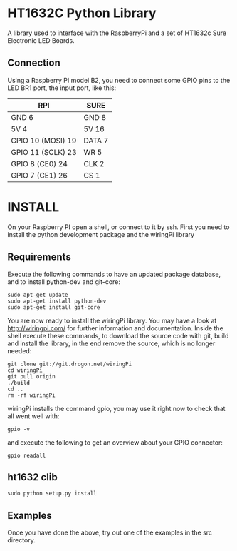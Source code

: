HT1632C Python Library
======

A library used to interface with the RaspberryPi and a set of HT1632c Sure Electronic LED Boards.


Connection
----------

Using a Raspberry PI model B2, you need to connect some GPIO pins to the
LED BR1 port, the input port, like this:


| RPI                | SURE    |
|--------------------|---------|
| GND             6  | GND  8  |
| 5V              4  | 5V   16 |
| GPIO 10 (MOSI) 19  | DATA 7  |
| GPIO 11 (SCLK) 23  | WR   5  |
| GPIO 8  (CE0)  24  | CLK  2  |
| GPIO 7  (CE1)  26  | CS   1  |


INSTALL
=======

On your Raspberry PI open a shell, or connect to it by ssh. First you
need to install the python development package and the wiringPi library


Requirements
------------

Execute the following commands to have an updated package database, and
to install python-dev and git-core:

```
sudo apt-get update
sudo apt-get install python-dev
sudo apt-get install git-core
```

You are now ready to install the wiringPi library. You may have a look
at http://wiringpi.com/ for further information and documentation.
Inside the shell execute these commands, to download the source code with
git, build and install the library, in the end remove the source, which is
no longer needed:

```
git clone git://git.drogon.net/wiringPi
cd wiringPi
git pull origin
./build
cd ..
rm -rf wiringPi
```

wiringPi installs the command gpio, you may use it right now to check that
all went well with:

`gpio -v`

and execute the following to get an overview about your GPIO connector:

`gpio readall`


ht1632 clib
-----------

`sudo python setup.py install`


Examples
---------------

Once you have done the above, try out one of the examples in the src directory.
